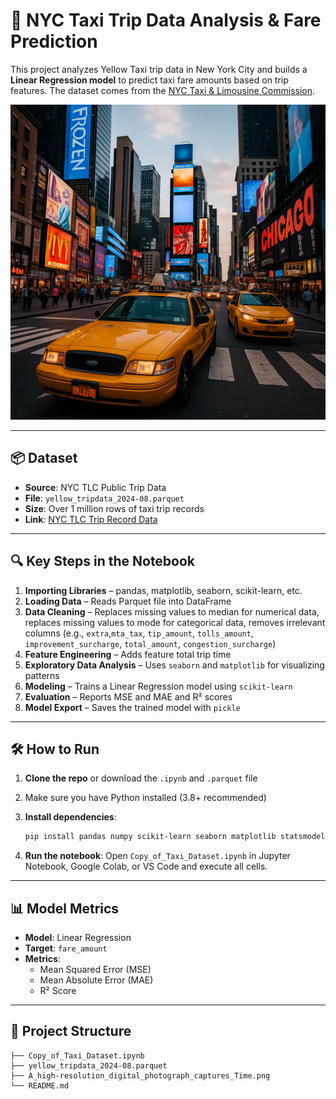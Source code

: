 
# 🚕 NYC Taxi Trip Data Analysis & Fare Prediction

This project analyzes Yellow Taxi trip data in New York City and builds a **Linear Regression model** to predict taxi fare amounts based on trip features. The dataset comes from the [NYC Taxi & Limousine Commission](https://www.nyc.gov/site/tlc/about/tlc-trip-record-data.page).

![Cover](A_high-resolution_digital_photograph_captures_Time.png)

---

## 📦 Dataset

- **Source**: NYC TLC Public Trip Data
- **File**: `yellow_tripdata_2024-08.parquet`
- **Size**: Over 1 million rows of taxi trip records
- **Link**: [NYC TLC Trip Record Data](https://www.nyc.gov/site/tlc/about/tlc-trip-record-data.page)

---

## 🔍 Key Steps in the Notebook

1. **Importing Libraries** – pandas, matplotlib, seaborn, scikit-learn, etc.
2. **Loading Data** – Reads Parquet file into DataFrame
3. **Data Cleaning** – Replaces missing values to median for numerical data, replaces missing values to mode for categorical data, removes irrelevant columns (e.g., `extra`,`mta_tax`, `tip_amount`, `tolls_amount`, `improvement_surcharge`, `total_amount`, `congestion_surcharge`)
4. **Feature Engineering** – Adds feature total trip time
5. **Exploratory Data Analysis** – Uses `seaborn` and `matplotlib` for visualizing patterns
6. **Modeling** – Trains a Linear Regression model using `scikit-learn`
7. **Evaluation** – Reports MSE and MAE and R² scores
8. **Model Export** – Saves the trained model with `pickle`

---

## 🛠️ How to Run

1. **Clone the repo** or download the `.ipynb` and `.parquet` file
2. Make sure you have Python installed (3.8+ recommended)

3. **Install dependencies**:
   ```bash
   pip install pandas numpy scikit-learn seaborn matplotlib statsmodels pyarrow
   ```

4. **Run the notebook**:
   Open `Copy_of_Taxi_Dataset.ipynb` in Jupyter Notebook, Google Colab, or VS Code and execute all cells.

---

## 📊 Model Metrics

- **Model**: Linear Regression
- **Target**: `fare_amount`
- **Metrics**:
  - Mean Squared Error (MSE)
  - Mean Absolute Error (MAE)
  - R² Score

---

## 📁 Project Structure

```
├── Copy_of_Taxi_Dataset.ipynb
├── yellow_tripdata_2024-08.parquet
├── A_high-resolution_digital_photograph_captures_Time.png
└── README.md
```
